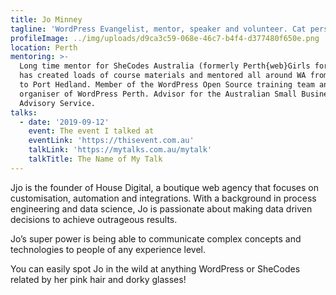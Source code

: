```yaml
---
title: Jo Minney
tagline: 'WordPress Evangelist, mentor, speaker and volunteer. Cat person.'
profileImage: ../img/uploads/d9ca3c59-068e-46c7-b4f4-d377480f650e.png
location: Perth
mentoring: >-
  Long time mentor for SheCodes Australia (formerly Perth{web}Girls for which Jo
  has created loads of course materials and mentored all around WA from Bunbury
  to Port Hedland. Member of the WordPress Open Source training team and lead
  organiser of WordPress Perth. Advisor for the Australian Small Business
  Advisory Service.
talks:
  - date: '2019-09-12'
    event: The event I talked at
    eventLink: 'https://thisevent.com.au'
    talkLink: 'https://mytalks.com.au/mytalk'
    talkTitle: The Name of My Talk
---
```

Jjo is the founder of House Digital, a boutique web agency that focuses on customisation, automation and integrations. With a background in process engineering and data science, Jo is passionate about making data driven decisions to achieve outrageous results.

Jo’s super power is being able to communicate complex concepts and technologies to people of any experience level.

You can easily spot Jo in the wild at anything WordPress or SheCodes related by her pink hair and dorky glasses!
